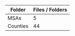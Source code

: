 | Folder   |   Files / Folders |
|----------|-------------------|
| MSAs     |                 5 |
| Counties |                44 |